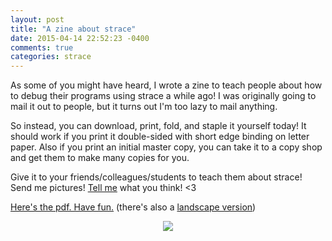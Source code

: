 ```yaml
---
layout: post
title: "A zine about strace"
date: 2015-04-14 22:52:23 -0400
comments: true
categories: strace
---
```


As some of you might have heard, I wrote a zine to teach people about
how to debug their programs using strace a while ago! I was originally
going to mail it out to people, but it turns out I'm too lazy to mail
anything.

So instead, you can download, print, fold, and staple it yourself today!
It should work if you print it double-sided with short edge binding on
letter paper. Also if you print an initial master copy, you can take it
to a copy shop and get them to make many copies for you.

Give it to your friends/colleagues/students to teach them about strace!
Send me pictures! [Tell me](https://twitter.com/b0rk) what you think! <3

[Here's the pdf. Have fun.](http://jvns.ca/strace-zine-portrait.pdf) (there's also a [landscape version](http://jvns.ca/strace-zine-landscape.pdf))


<div align="center">
<a href="http://jvns.ca/strace-zine-portrait.pdf">
<img src="/images/strace_zine.png">
</a>
</div>


